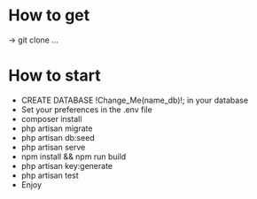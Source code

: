 # How to get

 -> git clone ...

# How to start

- CREATE DATABASE !Change_Me(name_db)!; in your database
- Set your preferences in the .env file
- composer install
- php artisan migrate
- php artisan db:seed
- php artisan serve
- npm install && npm run build
- php artisan key:generate
- php artisan test
- Enjoy
